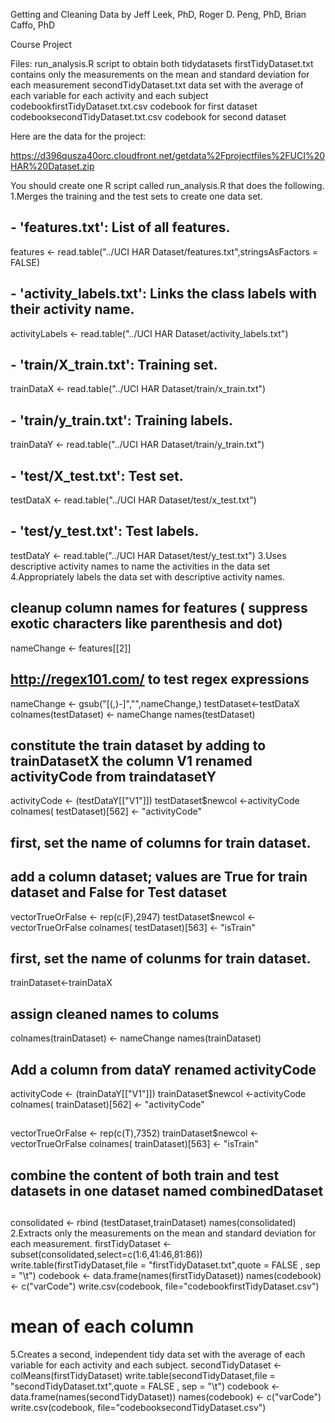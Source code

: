 Getting and Cleaning Data
by Jeff Leek, PhD, Roger D. Peng, PhD, Brian Caffo, PhD

Course Project

Files:
run_analysis.R script to obtain both tidydatasets
firstTidyDataset.txt contains only the measurements on the mean and standard deviation for each measurement
secondTidyDataset.txt data set with the average of each variable for each activity and each subject
codebookfirstTidyDataset.txt.csv codebook for first dataset
codebooksecondTidyDataset.txt.csv codebook for second dataset

Here are the data for the project: 

https://d396qusza40orc.cloudfront.net/getdata%2Fprojectfiles%2FUCI%20HAR%20Dataset.zip 

You should create one R script called run_analysis.R that does the following. 
1.Merges the training and the test sets to create one data set.

  ## - 'features.txt': List of all features.
  features <- read.table("../UCI HAR Dataset/features.txt",stringsAsFactors = FALSE)
  ## - 'activity_labels.txt': Links the class labels with their activity name.
  activityLabels <- read.table("../UCI HAR Dataset/activity_labels.txt")
  ## - 'train/X_train.txt': Training set.
  trainDataX <- read.table("../UCI HAR Dataset/train/x_train.txt")
  ## - 'train/y_train.txt': Training labels.
  trainDataY <- read.table("../UCI HAR Dataset/train/y_train.txt")
  ## - 'test/X_test.txt': Test set.
  testDataX <- read.table("../UCI HAR Dataset/test/x_test.txt")
  ## - 'test/y_test.txt': Test labels.
  testDataY <- read.table("../UCI HAR Dataset/test/y_test.txt")
3.Uses descriptive activity names to name the activities in the data set
4.Appropriately labels the data set with descriptive activity names. 
  ## cleanup column names for features ( suppress exotic characters like parenthesis and dot)
  nameChange <- features[[2]]
  ## http://regex101.com/ to test regex expressions
  nameChange <- gsub("[(,)-]","",nameChange,)
  testDataset<-testDataX
  colnames(testDataset) <- nameChange
  names(testDataset)
  ## constitute the train dataset by adding to trainDatasetX the column V1 renamed activityCode from  traindatasetY
  activityCode <- (testDataY[["V1"]])
  testDataset$newcol <-activityCode
  colnames( testDataset)[562] <- "activityCode"
  ## first, set the name of columns for train dataset.
  ## add a column dataset; values are True for train dataset and False for Test dataset
  vectorTrueOrFalse <- rep(c(F),2947)
  testDataset$newcol <-vectorTrueOrFalse
  colnames( testDataset)[563] <- "isTrain"
  
  ## first, set the name of colunms for train dataset.
  trainDataset<-trainDataX
  ## assign cleaned names to colums
  colnames(trainDataset) <- nameChange
  names(trainDataset)
  ## Add a column from dataY renamed activityCode
  activityCode <- (trainDataY[["V1"]])
  trainDataset$newcol <-activityCode
  colnames( trainDataset)[562] <- "activityCode"
  ##
  vectorTrueOrFalse <- rep(c(T),7352)
  trainDataset$newcol <-vectorTrueOrFalse
  colnames( trainDataset)[563] <- "isTrain"  
  ## combine the content of both train and test datasets in one dataset named combinedDataset
  ##
  consolidated <- rbind (testDataset,trainDataset)
  names(consolidated)
2.Extracts only the measurements on the mean and standard deviation for each measurement. 
  firstTidyDataset <- subset(consolidated,select=c(1:6,41:46,81:86))
  write.table(firstTidyDataset,file = "firstTidyDataset.txt",quote = FALSE , sep =  "\t")
  codebook <- data.frame(names(firstTidyDataset))
  names(codebook) <- c("varCode")
  write.csv(codebook, file="codebookfirstTidyDataset.csv")
  # mean of each column
5.Creates a second, independent tidy data set with the average of each variable for each activity and each subject. 
  secondTidyDataset <- colMeans(firstTidyDataset)
  write.table(secondTidyDataset,file = "secondTidyDataset.txt",quote = FALSE , sep =  "\t")
  codebook <- data.frame(names(secondTidyDataset))
  names(codebook) <- c("varCode")
  write.csv(codebook, file="codebooksecondTidyDataset.csv")
  
  
